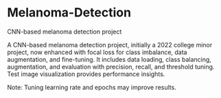 # Melanoma-Detection
 CNN-based melanoma detection project

A CNN-based melanoma detection project, initially a 2022 college minor project, now enhanced with focal loss for class imbalance, data augmentation, and fine-tuning. It includes data loading, class balancing, augmentation, and evaluation with precision, recall, and threshold tuning. Test image visualization provides performance insights.

Note: Tuning learning rate and epochs may improve results.
